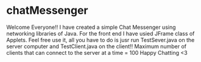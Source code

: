 # chatMessenger
Welcome Everyone!!
I have created a simple Chat Messenger using networking libraries of Java. For the front end I have usied JFrame class of Applets.
Feel free use it, all you have to do is jusr run TestSever.java on the server computer and TestClient.java on the client!!
Maximum number of clients that can connect to the server at a time = 100
Happy Chatting <3
